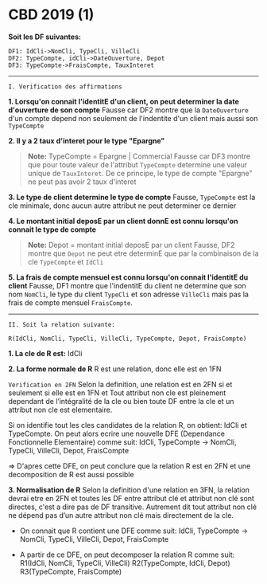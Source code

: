 # CBD 2019 (1)

**Soit les DF suivantes:**

```
DF1: IdCli->NomCli, TypeCli, VilleCli
DF2: TypeCompte, idCli->DateOuverture, Depot
DF3: TypeCompte->FraisCompte, TauxInteret 
```

---

`I. Verification des affirmations`

**1. Lorsqu'on connait l'identitE d'un client, on peut determiner la date d'ouverture de son compte**
Fausse car DF2 montre que la `DateOuverture` d'un compte depend non seulement de l'indentite d'un client mais aussi son `TypeCompte`

**2. Il y a 2 taux d'interet pour le type "Epargne"**
>**Note:** TypeCompte = Epargne | Commercial
Fausse car DF3 montre que pour toute valeur de l'attribut `TypeCompte` determine une valeur unique de `TauxInteret`. De ce principe, le type de compte "Epargne" ne peut pas avoir 2 taux d'interet

**3. Le type de client determine le type de compte**
Fausse, `TypeCompte` est la cle minimale, donc aucun autre attribut ne peut determiner ce dernier

**4. Le montant initial deposE par un client donnE est connu lorsqu'on connait le type de compte**
>**Note:** Depot = montant initial deposE par un client
Fausse, DF2 montre que `Depot` ne peut etre determinE que par la combinaison de la cle `TypeCompte` et `IdCli`

**5. La frais de compte mensuel est connu lorsqu'on connait l'identitE du client**
Fausse, DF1 montre que l'indentitE du client ne determine que son nom `NomCli`, le type du client `TypeCli` et son adresse `VilleCli` mais pas la frais de compte mensuel `FraisCompte`. 

---

`II. Soit la relation suivante:`

```
R(IdCli, NomCli, TypeCli, VilleCli, TypeCompte, Depot, FraisCompte)
```

**1. La cle de R est:** IdCli

**2. La forme normale de R**
R est une relation, donc elle est en 1FN

`Verification en 2FN`
Selon la definition, une relation est en 2FN si et seulement si elle est en 1FN et Tout attribut non cle est pleinement dependant de l’intégralité de la cle ou bien toute DF entre la cle et un attribut non cle est elementaire.

Si on identifie tout les cles candidates de la relation R, on obtient: IdCli et TypeCompte. On peut alors ecrire une nouvelle DFE (Dependance Fonctionnelle Elementaire) comme suit:
IdCli, TypeCompte -> NomCli, TypeCli, VilleCli, Depot, FraisCompte

=> D'apres cette DFE, on peut conclure que la relation R est en 2FN et une decomposition de R est aussi possible

**3. Normalisation de R**
Selon la definition d'une relation en 3FN, la relation devrai etre en 2FN et toutes les DF entre attribut clé et attribut non clé sont directes, c'est a dire pas de DF transitive. Autrement dit tout attribut non clé ne dépend pas d’un autre attribut non clé mais directement de la cle.

- On connait que R contient une DFE comme suit:
IdCli, TypeCompte -> NomCli, TypeCli, VilleCli, Depot, FraisCompte

- A partir de ce DFE, on peut decomposer la relation R comme suit:
R1(IdCli, NomCli, TypeCli, VilleCli)
R2(TypeCompte, IdCli, Depot)
R3(TypeCompte, FraisCompte)